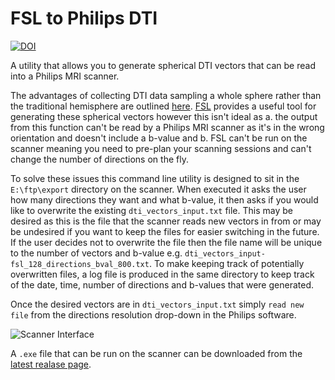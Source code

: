 # FSL to Philips DTI

[![DOI](https://zenodo.org/badge/171647493.svg)](https://zenodo.org/badge/latestdoi/171647493)

A utility that allows you to generate spherical DTI vectors that can be read into a Philips MRI scanner.

The advantages of collecting DTI data sampling a whole sphere rather than the traditional hemisphere are outlined [here](https://fsl.fmrib.ox.ac.uk/fsl/fslwiki/eddy). [FSL](https://fsl.fmrib.ox.ac.uk/fsl/fslwiki/FSL) provides a useful tool for generating these spherical vectors however this isn't ideal as a. the output from this function can't be read by a Philips MRI scanner as it's in the wrong orientation and doesn't include a b-value and b. FSL can't be run on the scanner meaning you need to pre-plan your scanning sessions and can't change the number of directions on the fly. 

To solve these issues this command line utility is designed to sit in the `E:\ftp\export` directory on the scanner. When executed it asks the user how many directions they want and what b-value, it then asks if you would like to overwrite the existing `dti_vectors_input.txt` file. This may be desired as this is the file that the scanner reads new vectors in from or may be undesired if you want to keep the files for easier switching in the future. If the user decides not to overwrite the file then the file name will be unique to the number of vectors and b-value e.g. `dti_vectors_input-fsl_128_directions_bval_800.txt`. To make keeping track of potentially overwritten files, a log file is produced in the same directory to keep track of the date, time, number of directions and b-values that were generated.

Once the desired vectors are in `dti_vectors_input.txt` simply `read new file` from the directions resolution drop-down in the Philips software.

![Scanner Interface](http://alexdaniel.info/images/read_new_file.png "Scanner Interface")

A `.exe` file that can be run on the scanner can be downloaded from the [latest realase page](https://github.com/alexdaniel654/FSL_to_Philips_DTI/releases/latest).
